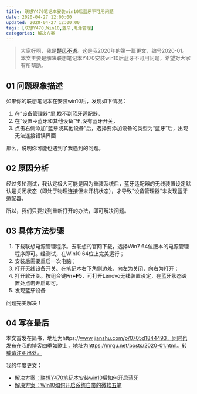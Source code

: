 ```yaml
---
title: 联想Y470笔记本安装win10后蓝牙不可用问题
date: 2020-04-27 12:00:00
updated: 2020-04-27 12:00:00
tags: [联想Y470,Win10,蓝牙,电源管理]
categories: 解决方案
---
```


>大家好啊，我是[楚风不语](https://www.jianshu.com/u/003f9d390f4b)。这是我2020年的第一篇更文，编号2020-01。本文主要是解决联想笔记本Y470安装win10后蓝牙不可用问题，希望对大家有所帮助。

## 01 问题现象描述

如果你的联想笔记本在安装win10后，发现如下情况：
1. 在”设备管理器“里,找不到蓝牙适配器，
2. 在”设置->蓝牙和其他设备“里,没有蓝牙开关，
3. 点击右侧添加”蓝牙或其他设备“后，选择要添加设备的类型为“蓝牙”后，出现无法连接错误界面

那么，说明你可能也遇到了我遇到的问题。

<!--more--> 

## 02 原因分析

经过多轮测试，我认定极大可能是因为重装系统后，蓝牙适配器的无线装置设定默认是关闭状态（即处于物理连接但未开机状态），才导致”设备管理器“未发现蓝牙适配器。

所以，我们只要找到重新打开的办法，即可解决问题。


## 03 具体方法步骤

1. 下载联想电源管理程序。去联想的官网下载，选择Win7 64位版本的电源管理程序即可。经测试，在Win10 64位上完美运行；
2. 安装后需要重启一次电脑；
3. 打开无线设备开关。在笔记本右下角侧边处，向左为关闭，向右为打开；
3. 打开软开关。按组合键**Fn+F5**，可打开Lenovo无线装置设定，在蓝牙状态设置处点击开启即可。
4. 发现蓝牙设备

问题完美解决！

## 04 写在最后

本文首发在简书，地址为https://www.jianshu.com/p/0705d1844493，同时也发布在我的博客四季如歌上，地址为https://mrqu.net/posts/2020-01.html。转载请注明出处。

我的年度更文：
* [解决方案：联想Y470笔记本安装win10后如何开启蓝牙](https://www.jianshu.com/p/0705d1844493)
* [解决方案：Win10如何开启系统自带的微软五笔](https://www.jianshu.com/p/21f1c157a62a)